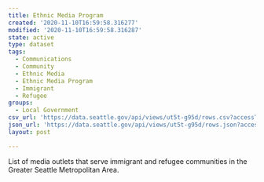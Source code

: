 ```yaml
---
title: Ethnic Media Program
created: '2020-11-10T16:59:58.316277'
modified: '2020-11-10T16:59:58.316287'
state: active
type: dataset
tags:
  - Communications
  - Community
  - Ethnic Media
  - Ethnic Media Program
  - Immigrant
  - Refugee
groups:
  - Local Government
csv_url: 'https://data.seattle.gov/api/views/ut5t-g95d/rows.csv?accessType=DOWNLOAD'
json_url: 'https://data.seattle.gov/api/views/ut5t-g95d/rows.json?accessType=DOWNLOAD'
layout: post

---
```

List of media outlets that serve immigrant and refugee communities in the Greater Seattle Metropolitan Area.
